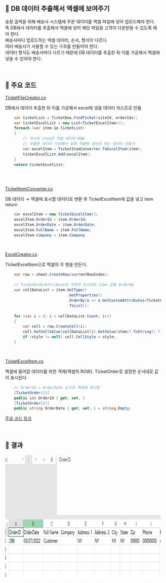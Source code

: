 <br>

## 📌 DB 데이터 추출해서 엑셀에 보여주기

송장 출력을 위해 배송사 시스템에 주문 데이터를 엑셀 파일에 넣어 업로드해야 한다.          
즉 DB에서 데이터를 추출해서 엑셀에 넣어 해당 파일을 고객이 다운받을 수 있도록 해야 한다.                
배송사마다 업로드하는 엑셀 데이터, 순서, 형식이 다르다.     
여러 배송사가 사용할 수 있는 구조를 만들어야 한다.      
데이터 형식도 배송사마다 다르기 때문에 DB 데이터를 추출한 뒤 이를 가공해서 엑셀에 넣을 수 있어야 한다.      

<br>

## 📌 주요 코드

[TicketFileCreator.cs](./Code/TicketFileCreator.cs)

DB에서 데이터 추출한 뒤 이를 가공해서 excel에 넣을 데이터 리스트로 만듦      

```C#
    var ticketList = TicketDao.FindTicket(siteId, orderIds);
    var ticketExcelList = new List<TicketExcelItem>();
    foreach (var item in ticketList)
    {
        // 하나의 item은 엑셀 데이터 ROW
        // 추출한 데이터 가공해서 실제 엑셀에 넣어야 하는 데이터 만들기
        var excelItem = TicketItemConverter.ToExcelItem(item); 
        ticketExcelList.Add(excelItem);
    }
    return ticketExcelList;
    
```

<br>

[TicketItemConverter.cs](./Code/TicketItemConverter.cs)

DB 데이터 → 엑셀에 표시할 데이터로 변환 후 TicketExcelItem에 값을 넣고 item return        

``` C#
    var excelItem = new TicketExcelItem(); 
    excelItem.OrderId = item.OrderId;
    excelItem.OrderDate = item.OrderDate;
    excelItem.FullName = item.FullName;
    excelItem.Company = item.Company
```

<br>

[ExcelCreator.cs](./Code/ExcelCreator.cs)       

TicketExcelItem으로 엑셀의 각 행을 만든다.         

```C#
    var row = sheet.CreateRow(currentRowIndex);
    
    // TicketOrderAttribute로 지정한 순서대로 item 값들 OrderBy
    var cellDataList = item.GetType()
                            .GetProperties()
                            .OrderBy(o => o.GetCustomAttributes<TicketOrderAttribute>().Single().Order)
                            .ToList();

    for (var i = 0; i < cellDataList.Count; i++)
    {
        var cell = row.CreateCell(i);
        cell.SetCellValue(cellDataList[i].GetValue(item)?.ToString() ?? string.Empty);
        if (style != null) cell.CellStyle = style;
    }    
```

<br>

[TicketExcelItem.cs](./Code/TicketExcelItem.cs)         

엑셀에 들어갈 데이터를 위한 객체(엑셀의 ROW). TicketOrder로 설정한 순서대로 값이 표시된다.     

``` C#
    // OrderId > OrderDate 순으로 엑셀에 표시됨
    [TicketOrder(1)]
    public int OrderId { get; set; }
    [TicketOrder(2)]
    public string OrderDate { get; set; } = string.Empty;

```

[주요 코드 링크](./Code)

<br>

## 📌 결과

<img src="./Image/ticketExcel.png" width="700" height="400">
